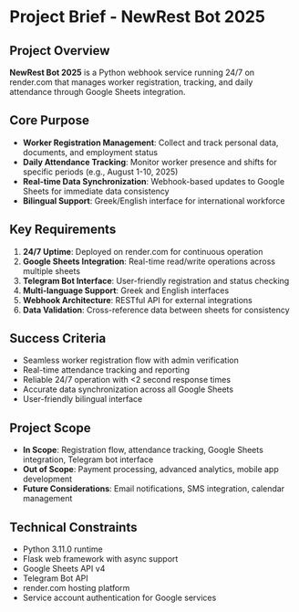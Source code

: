 # Project Brief - NewRest Bot 2025

## Project Overview
**NewRest Bot 2025** is a Python webhook service running 24/7 on render.com that manages worker registration, tracking, and daily attendance through Google Sheets integration.

## Core Purpose
- **Worker Registration Management**: Collect and track personal data, documents, and employment status
- **Daily Attendance Tracking**: Monitor worker presence and shifts for specific periods (e.g., August 1-10, 2025)
- **Real-time Data Synchronization**: Webhook-based updates to Google Sheets for immediate data consistency
- **Bilingual Support**: Greek/English interface for international workforce

## Key Requirements
1. **24/7 Uptime**: Deployed on render.com for continuous operation
2. **Google Sheets Integration**: Real-time read/write operations across multiple sheets
3. **Telegram Bot Interface**: User-friendly registration and status checking
4. **Multi-language Support**: Greek and English interfaces
5. **Webhook Architecture**: RESTful API for external integrations
6. **Data Validation**: Cross-reference data between sheets for consistency

## Success Criteria
- Seamless worker registration flow with admin verification
- Real-time attendance tracking and reporting
- Reliable 24/7 operation with <2 second response times
- Accurate data synchronization across all Google Sheets
- User-friendly bilingual interface

## Project Scope
- **In Scope**: Registration flow, attendance tracking, Google Sheets integration, Telegram bot interface
- **Out of Scope**: Payment processing, advanced analytics, mobile app development
- **Future Considerations**: Email notifications, SMS integration, calendar management

## Technical Constraints
- Python 3.11.0 runtime
- Flask web framework with async support
- Google Sheets API v4
- Telegram Bot API
- render.com hosting platform
- Service account authentication for Google services
